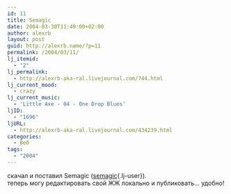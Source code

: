 ```yaml
---
id: 11
title: Semagic
date: 2004-03-30T11:49:00+02:00
author: alexrb
layout: post
guid: http://alexrb.name/?p=11
permalink: /2004/03/11/
lj_itemid:
  - "2"
lj_permalink:
  - http://alexrb-aka-ral.livejournal.com/744.html
lj_current_mood:
  - crazy
lj_current_music:
  - 'Little Axe - 04 - One Drop Blues'
ljID:
  - "1696"
ljURL:
  - http://alexrb-aka-ral.livejournal.com/434239.html
categories:
  - Веб
tags:
  - "2004"
---
```

скачал и поставил Semagic ([semagic](http://semagic.livejournal.com/){.lj-user}).  
теперь могу редактировать свой ЖЖ локально и публиковать&#8230; удобно!